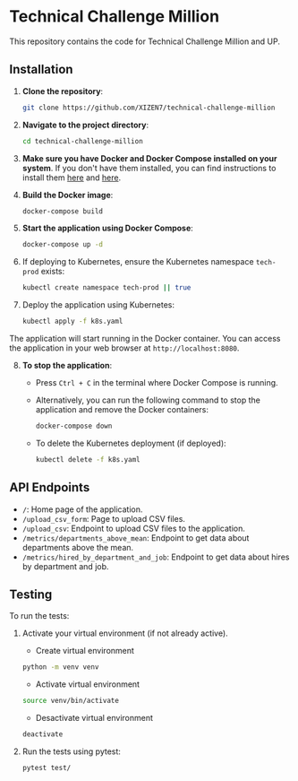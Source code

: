 # Technical Challenge Million

This repository contains the code for Technical Challenge Million and UP.

## Installation

1. **Clone the repository**:

    ```bash
    git clone https://github.com/XIZEN7/technical-challenge-million
    ```

2. **Navigate to the project directory**:

    ```bash
    cd technical-challenge-million
    ```

3. **Make sure you have Docker and Docker Compose installed on your system**. If you don't have them installed, you can find instructions to install them [here](https://docs.docker.com/get-docker/) and [here](https://docs.docker.com/compose/install/).

4. **Build the Docker image**:

    ```bash
    docker-compose build
    ```

5. **Start the application using Docker Compose**:

    ```bash
    docker-compose up -d
    ```

6. If deploying to Kubernetes, ensure the Kubernetes namespace `tech-prod` exists:

   ```bash
   kubectl create namespace tech-prod || true

7. Deploy the application using Kubernetes:
    ```bash
    kubectl apply -f k8s.yaml
    ```
The application will start running in the Docker container. You can access the application in your web browser at `http://localhost:8080`.

8. **To stop the application**:

    - Press `Ctrl + C` in the terminal where Docker Compose is running.
    - Alternatively, you can run the following command to stop the application and remove the Docker containers:

        ```bash
        docker-compose down
        ```
    - To delete the Kubernetes deployment (if deployed):
        ```bash
        kubectl delete -f k8s.yaml
        ```

## API Endpoints

- `/`: Home page of the application.
- `/upload_csv_form`: Page to upload CSV files.
- `/upload_csv`: Endpoint to upload CSV files to the application.
- `/metrics/departments_above_mean`: Endpoint to get data about departments above the mean.
- `/metrics/hired_by_department_and_job`: Endpoint to get data about hires by department and job.

## Testing

To run the tests:

1. Activate your virtual environment (if not already active).
    - Create virtual environment
    ```bash
    python -m venv venv
    ```
    - Activate virtual environment
    ```bash
    source venv/bin/activate
    ```
    - Desactivate virtual environment
    ```bash
    deactivate
    ```
2. Run the tests using pytest:

    ```bash
    pytest test/
    ```
